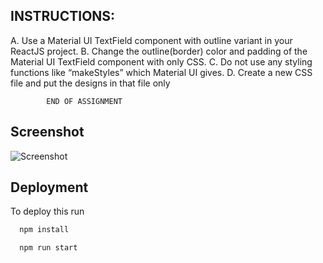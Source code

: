 ## INSTRUCTIONS:
A. Use a Material UI TextField component with outline variant in your ReactJS project.
B. Change the outline(border) color and padding of the Material UI TextField component with only
   CSS.
C. Do not use any styling functions like “makeStyles” which Material UI gives.
D. Create a new CSS file and put the designs in that file only

            END OF ASSIGNMENT


## Screenshot

![Screenshot](https://i.ibb.co/V9CTnxq/Screenshot-1276.png)

## Deployment

To deploy this  run

```bash
  npm install
```

```bash
  npm run start
```
